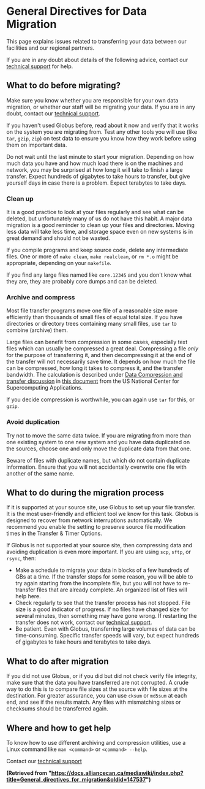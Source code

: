 # General Directives for Data Migration

This page explains issues related to transferring your data between our facilities and our regional partners.

If you are in any doubt about details of the following advice, contact our [technical support](link-to-technical-support) for help.


## What to do before migrating?

Make sure you know whether you are responsible for your own data migration, or whether our staff will be migrating your data. If you are in any doubt, contact our [technical support](link-to-technical-support).

If you haven't used Globus before, read about it now and verify that it works on the system you are migrating from. Test any other tools you will use (like `tar`, `gzip`, `zip`) on test data to ensure you know how they work before using them on important data.

Do not wait until the last minute to start your migration. Depending on how much data you have and how much load there is on the machines and network, you may be surprised at how long it will take to finish a large transfer. Expect hundreds of gigabytes to take hours to transfer, but give yourself days in case there is a problem. Expect terabytes to take days.


### Clean up

It is a good practice to look at your files regularly and see what can be deleted, but unfortunately many of us do not have this habit. A major data migration is a good reminder to clean up your files and directories. Moving less data will take less time, and storage space even on new systems is in great demand and should not be wasted.

If you compile programs and keep source code, delete any intermediate files. One or more of `make clean`, `make realclean`, or `rm *.o` might be appropriate, depending on your `makefile`.

If you find any large files named like `core.12345` and you don't know what they are, they are probably core dumps and can be deleted.


### Archive and compress

Most file transfer programs move one file of a reasonable size more efficiently than thousands of small files of equal total size. If you have directories or directory trees containing many small files, use `tar` to combine (archive) them.

Large files can benefit from compression in some cases, especially text files which can usually be compressed a great deal. Compressing a file *only* for the purpose of transferring it, and then decompressing it at the end of the transfer will not necessarily save time. It depends on how much the file can be compressed, how long it takes to compress it, and the transfer bandwidth. The calculation is described under [Data Compression and transfer discussion](link-to-data-compression-discussion) in [this document](link-to-document) from the US National Center for Supercomputing Applications.

If you decide compression is worthwhile, you can again use `tar` for this, or `gzip`.


### Avoid duplication

Try not to move the same data twice. If you are migrating from more than one existing system to one new system and you have data duplicated on the sources, choose one and only move the duplicate data from that one.

Beware of files with duplicate names, but which do not contain duplicate information. Ensure that you will not accidentally overwrite one file with another of the same name.


## What to do during the migration process

If it is supported at your source site, use Globus to set up your file transfer. It is the most user-friendly and efficient tool we know for this task. Globus is designed to recover from network interruptions automatically. We recommend you enable the setting to preserve source file modification times in the Transfer & Timer Options.

If Globus is not supported at your source site, then compressing data and avoiding duplication is even more important. If you are using `scp`, `sftp`, or `rsync`, then:

* Make a schedule to migrate your data in blocks of a few hundreds of GBs at a time. If the transfer stops for some reason, you will be able to try again starting from the incomplete file, but you will not have to re-transfer files that are already complete. An organized list of files will help here.
* Check regularly to see that the transfer process has not stopped. File size is a good indicator of progress. If no files have changed size for several minutes, then something may have gone wrong. If restarting the transfer does not work, contact our [technical support](link-to-technical-support).
* Be patient. Even with Globus, transferring large volumes of data can be time-consuming. Specific transfer speeds will vary, but expect hundreds of gigabytes to take hours and terabytes to take days.


## What to do after migration

If you did not use Globus, or if you did but did not check verify file integrity, make sure that the data you have transferred are not corrupted. A crude way to do this is to compare file sizes at the source with file sizes at the destination. For greater assurance, you can use `cksum` or `md5sum` at each end, and see if the results match. Any files with mismatching sizes or checksums should be transferred again.


## Where and how to get help

To know how to use different archiving and compression utilities, use a Linux command like `man <command>` or `<command> --help`.

Contact our [technical support](link-to-technical-support)


**(Retrieved from "https://docs.alliancecan.ca/mediawiki/index.php?title=General_directives_for_migration&oldid=147537")**
